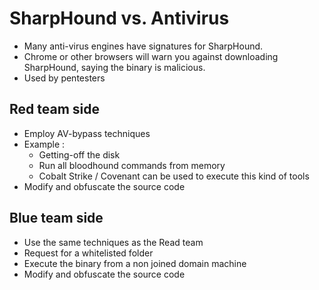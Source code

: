 # SharpHound vs. Antivirus
- Many anti-virus engines have signatures for SharpHound.
- Chrome or other browsers will warn you against downloading SharpHound, saying the binary is malicious.
- Used by pentesters

## Red team side
- Employ AV-bypass techniques
- Example :
	- Getting-off the disk
	- Run all bloodhound commands from memory
	- Cobalt Strike / Covenant can be used to execute this kind of tools
- Modify and obfuscate the source code

## Blue team side
- Use the same techniques as the Read team
- Request for a whitelisted folder 
- Execute the binary from a non joined domain machine
- Modify and obfuscate the source code